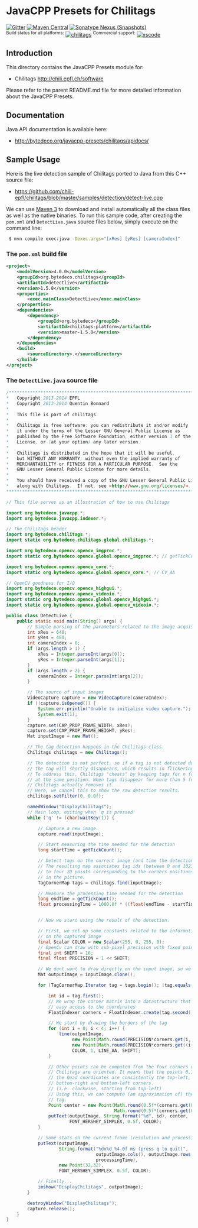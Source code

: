 JavaCPP Presets for Chilitags
=============================

[![Gitter](https://badges.gitter.im/bytedeco/javacpp.svg)](https://gitter.im/bytedeco/javacpp) [![Maven Central](https://maven-badges.herokuapp.com/maven-central/org.bytedeco/chilitags/badge.svg)](https://maven-badges.herokuapp.com/maven-central/org.bytedeco/chilitags) [![Sonatype Nexus (Snapshots)](https://img.shields.io/nexus/s/https/oss.sonatype.org/org.bytedeco/chilitags.svg)](http://bytedeco.org/builds/)  
<sup>Build status for all platforms:</sup> [![chilitags](https://github.com/bytedeco/javacpp-presets/workflows/chilitags/badge.svg)](https://github.com/bytedeco/javacpp-presets/actions?query=workflow%3Achilitags)  <sup>Commercial support:</sup> [![xscode](https://img.shields.io/badge/Available%20on-xs%3Acode-blue?style=?style=plastic&logo=appveyor&logo=data:image/png;base64,iVBORw0KGgoAAAANSUhEUgAAAEAAAABACAMAAACdt4HsAAAAGXRFWHRTb2Z0d2FyZQBBZG9iZSBJbWFnZVJlYWR5ccllPAAAAAZQTFRF////////VXz1bAAAAAJ0Uk5T/wDltzBKAAAAlUlEQVR42uzXSwqAMAwE0Mn9L+3Ggtgkk35QwcnSJo9S+yGwM9DCooCbgn4YrJ4CIPUcQF7/XSBbx2TEz4sAZ2q1RAECBAiYBlCtvwN+KiYAlG7UDGj59MViT9hOwEqAhYCtAsUZvL6I6W8c2wcbd+LIWSCHSTeSAAECngN4xxIDSK9f4B9t377Wd7H5Nt7/Xz8eAgwAvesLRjYYPuUAAAAASUVORK5CYII=)](https://xscode.com/bytedeco/javacpp-presets)


Introduction
------------
This directory contains the JavaCPP Presets module for:

 * Chilitags  http://chili.epfl.ch/software

Please refer to the parent README.md file for more detailed information about the JavaCPP Presets.


Documentation
-------------
Java API documentation is available here:

 * http://bytedeco.org/javacpp-presets/chilitags/apidocs/


Sample Usage
------------
Here is the live detection sample of Chilitags ported to Java from this C++ source file:

 * https://github.com/chili-epfl/chilitags/blob/master/samples/detection/detect-live.cpp

We can use [Maven 3](http://maven.apache.org/) to download and install automatically all the class files as well as the native binaries. To run this sample code, after creating the `pom.xml` and `DetectLive.java` source files below, simply execute on the command line:
```bash
 $ mvn compile exec:java -Dexec.args="[xRes] [yRes] [cameraIndex]"
```

### The `pom.xml` build file
```xml
<project>
    <modelVersion>4.0.0</modelVersion>
    <groupId>org.bytedeco.chilitags</groupId>
    <artifactId>detectlive</artifactId>
    <version>1.5.8</version>
    <properties>
        <exec.mainClass>DetectLive</exec.mainClass>
    </properties>
    <dependencies>
        <dependency>
            <groupId>org.bytedeco</groupId>
            <artifactId>chilitags-platform</artifactId>
            <version>master-1.5.8</version>
        </dependency>
    </dependencies>
    <build>
        <sourceDirectory>.</sourceDirectory>
    </build>
</project>
```

### The `DetectLive.java` source file
```java
/*******************************************************************************
*   Copyright 2013-2014 EPFL                                                   *
*   Copyright 2013-2014 Quentin Bonnard                                        *
*                                                                              *
*   This file is part of chilitags.                                            *
*                                                                              *
*   Chilitags is free software: you can redistribute it and/or modify          *
*   it under the terms of the Lesser GNU General Public License as             *
*   published by the Free Software Foundation, either version 3 of the         *
*   License, or (at your option) any later version.                            *
*                                                                              *
*   Chilitags is distributed in the hope that it will be useful,               *
*   but WITHOUT ANY WARRANTY; without even the implied warranty of             *
*   MERCHANTABILITY or FITNESS FOR A PARTICULAR PURPOSE.  See the              *
*   GNU Lesser General Public License for more details.                        *
*                                                                              *
*   You should have received a copy of the GNU Lesser General Public License   *
*   along with Chilitags.  If not, see <http://www.gnu.org/licenses/>.         *
*******************************************************************************/

// This file serves as an illustration of how to use Chilitags

import org.bytedeco.javacpp.*;
import org.bytedeco.javacpp.indexer.*;

// The Chilitags header
import org.bytedeco.chilitags.*;
import static org.bytedeco.chilitags.global.chilitags.*;

import org.bytedeco.opencv.opencv_imgproc.*;
import static org.bytedeco.opencv.global.opencv_imgproc.*; // getTickCount...

import org.bytedeco.opencv.opencv_core.*;
import static org.bytedeco.opencv.global.opencv_core.*; // CV_AA

// OpenCV goodness for I/O
import org.bytedeco.opencv.opencv_highgui.*;
import org.bytedeco.opencv.opencv_videoio.*;
import static org.bytedeco.opencv.global.opencv_highgui.*;
import static org.bytedeco.opencv.global.opencv_videoio.*;

public class DetectLive {
    public static void main(String[] args) {
        // Simple parsing of the parameters related to the image acquisition
        int xRes = 640;
        int yRes = 480;
        int cameraIndex = 0;
        if (args.length > 1) {
            xRes = Integer.parseInt(args[0]);
            yRes = Integer.parseInt(args[1]);
        }
        if (args.length > 2) {
            cameraIndex = Integer.parseInt(args[2]);
        }

        // The source of input images
        VideoCapture capture = new VideoCapture(cameraIndex);
        if (!capture.isOpened()) {
            System.err.println("Unable to initialise video capture.");
            System.exit(1);
        }
        capture.set(CAP_PROP_FRAME_WIDTH, xRes);
        capture.set(CAP_PROP_FRAME_HEIGHT, yRes);
        Mat inputImage = new Mat();

        // The tag detection happens in the Chilitags class.
        Chilitags chilitags = new Chilitags();

        // The detection is not perfect, so if a tag is not detected during one frame,
        // the tag will shortly disappears, which results in flickering.
        // To address this, Chilitags "cheats" by keeping tags for n frames
        // at the same position. When tags disappear for more than 5 frames,
        // Chilitags actually removes it.
        // Here, we cancel this to show the raw detection results.
        chilitags.setFilter(0, 0.0f);

        namedWindow("DisplayChilitags");
        // Main loop, exiting when 'q is pressed'
        while ('q' != (char)waitKey(1)) {

            // Capture a new image.
            capture.read(inputImage);

            // Start measuring the time needed for the detection
            long startTime = getTickCount();

            // Detect tags on the current image (and time the detection);
            // The resulting map associates tag ids (between 0 and 1023)
            // to four 2D points corresponding to the corners positions
            // in the picture.
            TagCornerMap tags = chilitags.find(inputImage);

            // Measure the processing time needed for the detection
            long endTime = getTickCount();
            float processingTime = 1000.0f * ((float)endTime - startTime) / (float)getTickFrequency();


            // Now we start using the result of the detection.

            // First, we set up some constants related to the information overlaid
            // on the captured image
            final Scalar COLOR = new Scalar(255, 0, 255, 0);
            // OpenCv can draw with sub-pixel precision with fixed point coordinates
            final int SHIFT = 16;
            final float PRECISION = 1 << SHIFT;

            // We dont want to draw directly on the input image, so we clone it
            Mat outputImage = inputImage.clone();

            for (TagCornerMap.Iterator tag = tags.begin(); !tag.equals(tags.end()); tag = tag.increment()) {

                int id = tag.first();
                // We wrap the corner matrix into a datastructure that allows an
                // easy access to the coordinates
                FloatIndexer corners = FloatIndexer.create(tag.second().capacity(8), new long[] { 4 }, new long[] { 2 });

                // We start by drawing the borders of the tag
                for (int i = 0; i < 4; i++) {
                    line(outputImage,
                         new Point(Math.round(PRECISION*corners.get(i, 0)), Math.round(PRECISION*corners.get(i, 1))),
                         new Point(Math.round(PRECISION*corners.get((i+1)%4, 0)), Math.round(PRECISION*corners.get((i+1)%4, 1))),
                         COLOR, 1, LINE_AA, SHIFT);
                }

                // Other points can be computed from the four corners of the Quad.
                // Chilitags are oriented. It means that the points 0,1,2,3 of
                // the Quad coordinates are consistently the top-left, top-right,
                // bottom-right and bottom-left corners.
                // (i.e. clockwise, starting from top-left)
                // Using this, we can compute (an approximation of) the center of
                // tag.
                Point center = new Point(Math.round(0.5f*(corners.get(0, 0) + corners.get(2, 0))),
                                         Math.round(0.5f*(corners.get(0, 1) + corners.get(2, 1))));
                putText(outputImage, String.format("%d", id), center,
                        FONT_HERSHEY_SIMPLEX, 0.5f, COLOR);
            }

            // Some stats on the current frame (resolution and processing time)
            putText(outputImage,
                    String.format("%dx%d %4.0f ms (press q to quit)",
                                  outputImage.cols(), outputImage.rows(),
                                  processingTime),
                    new Point(32,32),
                    FONT_HERSHEY_SIMPLEX, 0.5f, COLOR);

            // Finally...
            imshow("DisplayChilitags", outputImage);
        }

        destroyWindow("DisplayChilitags");
        capture.release();
    }
}
```
